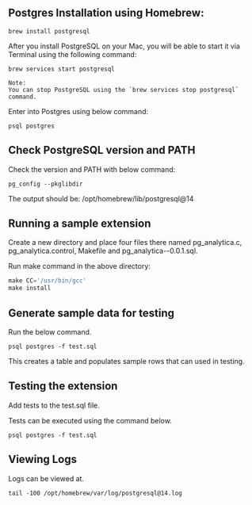 
## Postgres Installation using Homebrew:

```
brew install postgresql
```
After you install PostgreSQL on your Mac, you will be able to start it via Terminal using the following command:
```
brew services start postgresql
```
```
Note:
You can stop PostgreSQL using the `brew services stop postgresql` command.
```
Enter into Postgres using below command:

```
psql postgres
```
## Check PostgreSQL version and PATH

Check the version and PATH with below command: 

```
pg_config --pkglibdir         
```
The output should be:
/opt/homebrew/lib/postgresql@14


## Running a sample extension

Create a new directory and place four files there named pg_analytica.c, pg_analytica.control, Makefile and pg_analytica--0.0.1.sql.

Run make command in the above directory:  

```python
make CC='/usr/bin/gcc'
make install
```

## Generate sample data for testing

Run the below command.

```
psql postgres -f test.sql
```

This creates a table and populates sample rows that can used in testing.

## Testing the extension

Add tests to the test.sql file.

Tests can be executed using the command below.
```
psql postgres -f test.sql
```

## Viewing Logs

Logs can be viewed at.

```
tail -100 /opt/homebrew/var/log/postgresql@14.log
```

